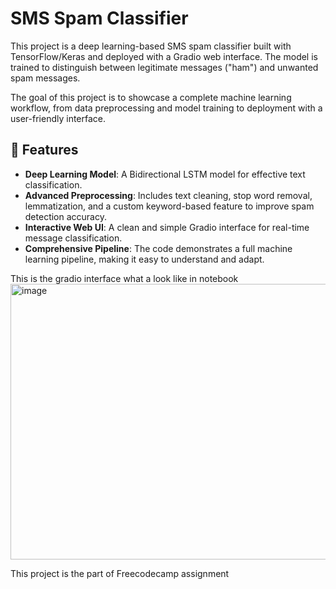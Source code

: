 # SMS Spam Classifier

This project is a deep learning-based SMS spam classifier built with TensorFlow/Keras and deployed with a Gradio web interface. The model is trained to distinguish between legitimate messages ("ham") and unwanted spam messages.

The goal of this project is to showcase a complete machine learning workflow, from data preprocessing and model training to deployment with a user-friendly interface.

## 🚀 Features

-   **Deep Learning Model**: A Bidirectional LSTM model for effective text classification.
-   **Advanced Preprocessing**: Includes text cleaning, stop word removal, lemmatization, and a custom keyword-based feature to improve spam detection accuracy.
-   **Interactive Web UI**: A clean and simple Gradio interface for real-time message classification.
-   **Comprehensive Pipeline**: The code demonstrates a full machine learning pipeline, making it easy to understand and adapt.

This is the gradio interface what a look like in notebook
<img width="951" height="441" alt="image" src="https://github.com/user-attachments/assets/11d9554b-8b29-4ed2-bcef-c88f7d4048cf" />



This project is the part of Freecodecamp assignment
